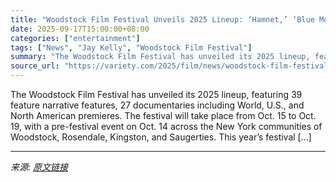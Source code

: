 ```yaml
---
title: "Woodstock Film Festival Unveils 2025 Lineup: ‘Hamnet,’ ‘Blue Moon,’ ‘Jay Kelly’ and More"
date: 2025-09-17T15:00:00+08:00
categories: ["entertainment"]
tags: ["News", "Jay Kelly", "Woodstock Film Festival"]
summary: "The Woodstock Film Festival has unveiled its 2025 lineup, featuring 39 feature narrative features, 27 documentaries including World, U.S., and North American premieres. The festival will take place fr"
source_url: "https://variety.com/2025/film/news/woodstock-film-festival-2025-lineup-1236521099/"
---
```


The Woodstock Film Festival has unveiled its 2025 lineup, featuring 39 feature narrative features, 27 documentaries including World, U.S., and North American premieres. The festival will take place from Oct. 15 to Oct. 19, with a pre-festival event on Oct. 14 across the New York communities of Woodstock, Rosendale, Kingston, and Saugerties. This year’s festival [&#8230;]

---

*来源: [原文链接](https://variety.com/2025/film/news/woodstock-film-festival-2025-lineup-1236521099/)*
